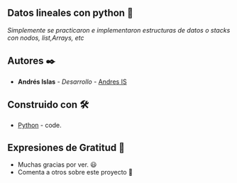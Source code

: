## Datos lineales con python 📝

_Simplemente se practicaron e implementaron estructuras de datos o stacks con nodos, list,Arrays, etc_

## Autores ✒️

* **Andrés Islas** - *Desarrollo* - [Andres IS](https://github.com/Art-And)

## Construido con 🛠️

* [Python](https://www.python.org/) - code.

## Expresiones de Gratitud 🎁

* Muchas gracias por ver. 😃
* Comenta a otros sobre este proyecto 📢
